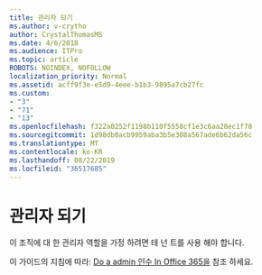 ```yaml
---
title: 관리자 되기
ms.author: v-crytho
author: CrystalThomasMS
ms.date: 4/6/2018
ms.audience: ITPro
ms.topic: article
ROBOTS: NOINDEX, NOFOLLOW
localization_priority: Normal
ms.assetid: acff9f3e-e5d9-4eee-b1b3-9895a7cb27fc
ms.custom:
- "3"
- "71"
- "13"
ms.openlocfilehash: f322a0252f1198b110f5558cf1e3c6aa28ec1f78
ms.sourcegitcommit: 1d98db8acb9959aba3b5e308a567ade6b62da56c
ms.translationtype: MT
ms.contentlocale: ko-KR
ms.lasthandoff: 08/22/2019
ms.locfileid: "36517685"
---
```

# <a name="become-an-admin"></a>관리자 되기

이 조직에 대 한 관리자 역할을 가정 하려면 테 넌 트를 사용 해야 합니다.
  
이 가이드의 지침에 따라: [Do a admin 인수 In Office 365을](https://support.office.com/article/b9707ec8-2247-4e25-9bad-f11ddbc686e4) 참조 하세요.